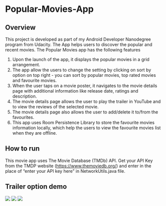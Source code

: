 # Popular-Movies-App
## Overview
This project is developed as part of my Android Developer Nanodegree program from Udacity. The App helps users to discover the popular and recent movies.
The Popular Movies app has the following features

1. Upon the launch of the app, it displays the popular movies in a grid arrangement.
2. The app allow the users to change the setting by clicking on sort by option on top right - you can sort by popular movies, top rated movies and favourite movies.
3. When the user taps on a movie poster, it navigates to the movie details page with additional information like release date, ratings and description.
4. The movie details page allows the user to play the trailer in YouTube and to view the reviews of the selected movie.
5. The movie details page also allows the user to add/delete  it to/from the favourites.
6. This app uses Room Persistence Library to store the favourite movies information locally, which help the users to view the favourite movies list when they are offline.

## How to run 
This movie app uses The Movie Database (TMDb) API. Get your API Key from the TMDP website (https://www.themoviedb.org/) and enter in the place of “enter your API key here” in NetworkUtils.java file.

## Trailer option demo

![](pop_app_trailer_demo3.gif)
![](pop_app_top_rated_movies.gif)
![](pop_app_fav_movies.gif)

